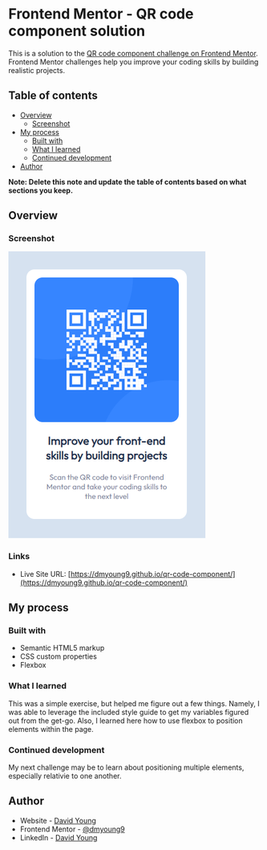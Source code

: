 # Frontend Mentor - QR code component solution

This is a solution to the [QR code component challenge on Frontend Mentor](https://www.frontendmentor.io/challenges/qr-code-component-iux_sIO_H). Frontend Mentor challenges help you improve your coding skills by building realistic projects. 

## Table of contents

- [Overview](#overview)
  - [Screenshot](#screenshot)
- [My process](#my-process)
  - [Built with](#built-with)
  - [What I learned](#what-i-learned)
  - [Continued development](#continued-development)
- [Author](#author)

**Note: Delete this note and update the table of contents based on what sections you keep.**

## Overview

### Screenshot

![](./images/screenshot.png)

### Links

- Live Site URL: [https://dmyoung9.github.io/qr-code-component/](https://dmyoung9.github.io/qr-code-component/)

## My process

### Built with

- Semantic HTML5 markup
- CSS custom properties
- Flexbox

### What I learned

This was a simple exercise, but helped me figure out a few things. Namely, I was able to leverage the included style guide to get my variables figured out from the get-go. Also, I learned here how to use flexbox to position elements within the page.

### Continued development

My next challenge may be to learn about positioning multiple elements, especially relativie to one another.

## Author

- Website - [David Young](https://www.github.com/dmyoung9)
- Frontend Mentor - [@dmyoung9](https://www.frontendmentor.io/profile/dmyoung9)
- LinkedIn - [David Young](https://www.linkedin.com/in/dmyoung9)
